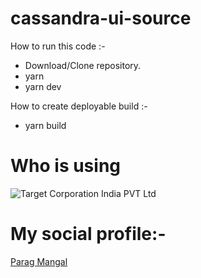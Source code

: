 # cassandra-ui-source

How to run this code :-

- Download/Clone repository.
- yarn
- yarn dev


How to create deployable build :- 
- yarn build


# Who is using
![Target Corporation India PVT Ltd](https://images.app.goo.gl/9gh2BeTLyMWtqUS79)


# My social profile:- 
<div class="LI-profile-badge"  data-version="v1" data-size="medium" data-locale="en_US" data-type="horizontal" data-theme="dark" data-vanity="paragmangal"><a class="LI-simple-link" href='https://in.linkedin.com/in/paragmangal?trk=profile-badge'>Parag Mangal</a></div>
